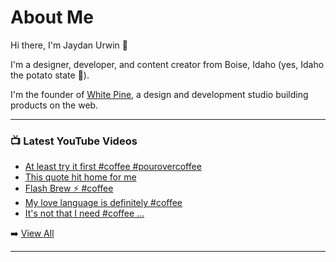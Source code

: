 # About Me

Hi there, I'm Jaydan Urwin 👋

I'm a designer, developer, and content creator from Boise, Idaho (yes, Idaho the potato state 🥔).

I'm the founder of [White Pine](https://whitepine.studio), a design and development studio building products on the web.

--- 

### 📺 Latest YouTube Videos 
<!-- YOUTUBE:START -->
- [At least try it first #coffee #pourovercoffee](https://www.youtube.com/watch?v=mSm8b5srpP8)
- [This quote hit home for me](https://www.youtube.com/watch?v=G7VpIqac28w)
- [Flash Brew ⚡ #coffee](https://www.youtube.com/watch?v=jUDNESCcGXU)
- [My love language is definitely #coffee](https://www.youtube.com/watch?v=Oi4i6NWP-9Y)
- [It&#39;s not that I need #coffee ...](https://www.youtube.com/watch?v=hQVlseSb3Eo)
<!-- YOUTUBE:END --> 

➡️ [View All](https://youtube.com/@LittleSticks) 

---

<!--
**jaydanurwin/jaydanurwin** is a ✨ _special_ ✨ repository because its `README.md` (this file) appears on your GitHub profile.

Here are some ideas to get you started:

- 🔭 I’m currently working on ...
- 🌱 I’m currently learning ...
- 👯 I’m looking to collaborate on ...
- 🤔 I’m looking for help with ...
- 💬 Ask me about ...
- 📫 How to reach me: ...
- 😄 Pronouns: ...
- ⚡ Fun fact: ...
-->
